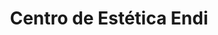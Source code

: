 ---
title: "Centro de Estética Endi"
url: /valle-de-trapaga-trapagaran/centro-de-estetica-endi/
shop: Kosmetik
---